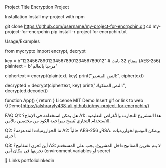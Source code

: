Project Title
Encryption Project

Installation
Install my-project with npm

git clone https://github.com/username/my-project-for-encrpchin.git
cd my-project-for-encrpchin
pip install -r project for encrpchin.txt
   
Usage/Examples

from mycrypto import encrypt, decrypt

key = b"12345678901234567890123456789012"  # مفتاح 32 بايت (AES-256)
plaintext = b"مرحبا بالعالم"

ciphertext = encrypt(plaintext, key)
print("النص المشفر:", ciphertext)

decrypted = decrypt(ciphertext, key)
print("النص المفكوك:", decrypted.decode())

function App() {
  return <Component />
}
License
MIT
Demo
Insert gif or link to web
{(Demo}https://alshraryly438-ali.github.io/my-project-for-encrpchin/)


FAQ
Q1: هل يمكن استخدامه في الإنتاج؟
A1: هذا المشروع للتجارب والأغراض التعليمية. للاستخدام التجاري يُنصح بمراجعة الكود من مختصين بالأمن.

Q2: ما الخوارزميات المدعومة؟
A2: حالياً AES-256 وRSA، ويمكن التوسع لخوارزميات أخرى.

Q3: أين تُخزن المفاتيح؟
A3: لا يتم تخزين المفاتيح داخل المشروع. يجب على المستخدم تخزينها في مكان آمن (environment variables أو secret

🔗 Links
portfoliolinkedin
